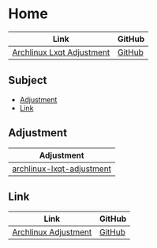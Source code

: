 

# Home

| Link | GitHub |
| ---- | ------ |
| [Archlinux Lxqt Adjustment](https://samwhelp.github.io/archlinux-lxqt-adjustment/) | [GitHub](https://github.com/samwhelp/archlinux-lxqt-adjustment) |




## Subject

* [Adjustment](#adjustment)
* [Link](#link)




## Adjustment

| Adjustment |
| ---------- |
| [archlinux-lxqt-adjustment](https://github.com/samwhelp/archlinux-lxqt-adjustment/tree/main/prototype/main) |





## Link

| Link | GitHub |
| ---- | ------ |
| [Archlinux Adjustment](https://samwhelp.github.io/archlinux-adjustment/) | [GitHub](https://github.com/samwhelp/archlinux-adjustment) |
